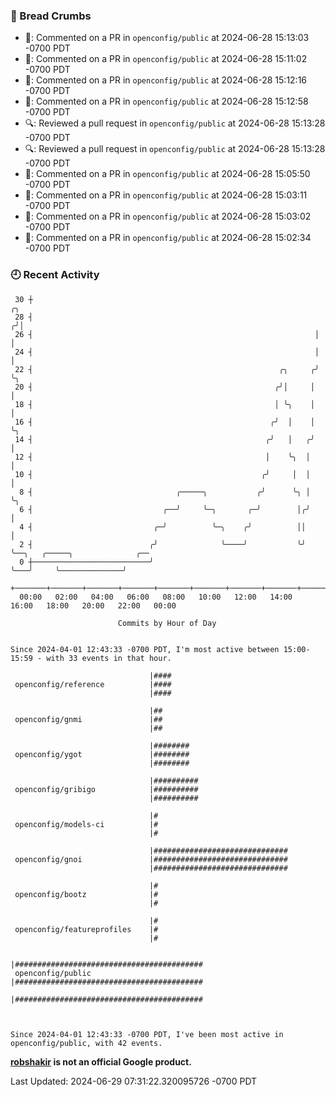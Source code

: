 ### 🍞 Bread Crumbs

 * 💬: Commented on a PR in  `openconfig/public` at 2024-06-28 15:13:03 -0700 PDT
 * 💬: Commented on a PR in  `openconfig/public` at 2024-06-28 15:11:02 -0700 PDT
 * 💬: Commented on a PR in  `openconfig/public` at 2024-06-28 15:12:16 -0700 PDT
 * 💬: Commented on a PR in  `openconfig/public` at 2024-06-28 15:12:58 -0700 PDT
 * 🔍: Reviewed a pull request in  `openconfig/public` at 2024-06-28 15:13:28 -0700 PDT
 * 🔍: Reviewed a pull request in  `openconfig/public` at 2024-06-28 15:13:28 -0700 PDT
 * 💬: Commented on a PR in  `openconfig/public` at 2024-06-28 15:05:50 -0700 PDT
 * 💬: Commented on a PR in  `openconfig/public` at 2024-06-28 15:03:11 -0700 PDT
 * 💬: Commented on a PR in  `openconfig/public` at 2024-06-28 15:03:02 -0700 PDT
 * 💬: Commented on a PR in  `openconfig/public` at 2024-06-28 15:02:34 -0700 PDT

### 🕘 Recent Activity
```
 30 ┼                                                                ╭╮
 28 ┤                                                               ╭╯│
 26 ┤                                                               │ │
 24 ┤                                                               │ │
 22 ┤                                                       ╭╮     ╭╯ ╰╮
 20 ┤                                                      ╭╯│     │   │
 18 ┤                                                      │ ╰╮    │   │
 16 ┤                                                     ╭╯  │    │   ╰╮
 14 ┤                                                    ╭╯   │   ╭╯    │
 12 ┤                                                    │    ╰╮  │     │
 10 ┤                                                   ╭╯     │  │     │
  8 ┤                                ╭─────╮           ╭╯      ╰╮ │     ╰╮
  6 ┤                             ╭──╯     ╰─╮       ╭─╯        │╭╯      │
  4 ┤                           ╭─╯          ╰─╮    ╭╯          ││       │
  2 ┤                          ╭╯              ╰────╯           ╰╯       ╰──╮   ╭─────╮              ╭──
  0 ┼──────────────────────────╯                                            ╰───╯     ╰──────────────╯
    +───────+───────+───────+───────+───────+───────+───────+───────+───────+───────+───────+───────+────
  00:00   02:00   04:00   06:00   08:00   10:00   12:00   14:00   16:00   18:00   20:00   22:00   00:00   

						Commits by Hour of Day


Since 2024-04-01 12:43:33 -0700 PDT, I'm most active between 15:00-15:59 - with 33 events in that hour.

```



```
                               |####
 openconfig/reference          |####
                               |####

                               |##
 openconfig/gnmi               |##
                               |##

                               |########
 openconfig/ygot               |########
                               |########

                               |##########
 openconfig/gribigo            |##########
                               |##########

                               |#
 openconfig/models-ci          |#
                               |#

                               |##############################
 openconfig/gnoi               |##############################
                               |##############################

                               |#
 openconfig/bootz              |#
                               |#

                               |#
 openconfig/featureprofiles    |#
                               |#

                               |##########################################
 openconfig/public             |##########################################
                               |##########################################



Since 2024-04-01 12:43:33 -0700 PDT, I've been most active in openconfig/public, with 42 events.

```
**[robshakir](mailto:robjs@google.com) is not an official Google product.**  


Last Updated: 2024-06-29 07:31:22.320095726 -0700 PDT
